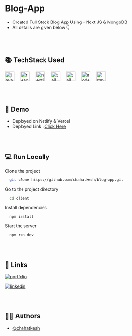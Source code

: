 # Blog-App
- Created Full Stack Blog App Using - Next JS &amp; MongoDB
- All details are given below 👇

 <br/> <br/>

 
<div align="left">
  <h2>📚 TechStack Used</h2>
  <img src="https://cdn.jsdelivr.net/gh/devicons/devicon/icons/javascript/javascript-original.svg" height="30" alt="javascript logo"  />
  <img width="12" />
  <img src="https://cdn.jsdelivr.net/gh/devicons/devicon/icons/react/react-original.svg" height="30" alt="react logo"  />
  <img width="12" />
  <img src="https://cdn.jsdelivr.net/gh/devicons/devicon/icons/nextjs/nextjs-original.svg" height="30" alt="nextjs logo"  />
  <img width="12" />
  <img src="https://cdn.jsdelivr.net/gh/devicons/devicon/icons/tailwindcss/tailwindcss-original.svg" height="30" alt="tailwind css logo"  />
  <img width="12" />
  <img src="https://cdn.jsdelivr.net/gh/devicons/devicon/icons/eslint/eslint-original.svg" height="30" alt="tailwind css logo"  />
  <img width="12" />
  <img src="https://cdn.jsdelivr.net/gh/devicons/devicon/icons/nodejs/nodejs-original.svg" height="30" alt="nodejs logo"  />
  <img width="12" />
  <img src="https://cdn.jsdelivr.net/gh/devicons/devicon/icons/mongodb/mongodb-original.svg" height="30" alt="mongodb logo"  />
  <img width="12" />
</div>

<br/> <br/>


## 💪 Demo
- Deployed on Netlify & Vercel
- Deployed Link : [Click Here](https://)
  
<br/> <br/>


## 💻  Run Locally
Clone the project

```bash
  git clone https://github.com/chahatkesh/blog-app.git
```
Go to the project directory

```bash
  cd client
```
Install dependencies

```bash
  npm install
```
Start the server

```bash
  npm run dev
```

 <br/> <br/>
 

## 🔗 Links
[![portfolio](https://img.shields.io/badge/my_portfolio-000?style=for-the-badge&logo=ko-fi&logoColor=white)](https://chahatkesh.github.io/portfolio/)

[![linkedin](https://img.shields.io/badge/linkedin-0A66C2?style=for-the-badge&logo=linkedin&logoColor=white)](https://www.linkedin.com/in/chahatkesharwani)

 <br/> <br/>

 
## 👨🏻 Authors

- [@chahatkesh](https://www.github.com/chahatkesh)
